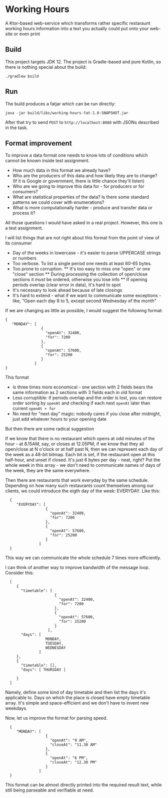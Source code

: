 # Working Hours

A Ktor-based web-service which transforms rather specific restaraunt working hours information into 
a text you actually could put onto your web-site or even print

## Build

This project targets JDK 12.
The project is Gradle-based and pure Kotlin, so there is nothing special about the build: 

    ./gradlew build

## Run

The build produces a fatjar which can be run directly:

    java -jar build/libs/working-hours-fat-1.0-SNAPSHOT.jar  
    
    
After that try to send `POST` to `http://localhost:8080` with JSONs described in the task.

## Format improvement 

To improve a data format one needs to know lots of conditions which cannot be known inside test assignment. 

* How much data in this format we already have?
* Who are the producers of this data and how likely they are to change? (If it is Google or government, 
there is little chance they'll listen) 
* Who are we going to improve this data for - for producers or for consumers?
* What are statistical properties of the data? Is there some standard patterns we could cover with enumerations?
* What is more computationally harder - produce and transfer data or process it?

All those questions I would have asked in a real project. However, this one is a test assignment.

I will list things that are not right about this format from the point of view of its consumer

* Day of the weeks in lowercase - it's easier to parse UPPERCASE strings or numbers
* Too verbose. To list a single period one needs at least 60-65 bytes.
* Too prone to corruption.
** It's too easy to miss one "open" or one "close" section
** During processing the collection of open/close sections it _must_ be ordered, otherwise you lose info
** If opening periods overlap (clear error in data), it's hard to spot
* It's necessary to look ahead because of late closings
* It's hard to extend - what if we want to communicate some exceptions - like, 
"Open each day 8 to 5, except second Wednesday of the month"

If we are changing as little as possible, I would suggest the following format: 

    { 
       "MONDAY": [
                    {
                      "openAt": 32400,
                      "for": 7200
                    },
                    {
                      "openAt": 57600,
                      "for": 25200
                    }
                 ]
    }
    
This format

- Is three times more economical - one section with 2 fields bears the same information as 2 sections with 
3 fields each in old format
- Less corruptible: if periods overlap and the order is lost, you can restore order sorting by `openAt` and 
checking if each next `openAt` later than current `openAt + for`
- No need for "next day" magic: nobody cares if you close after midnight, just add whatever hours to 
your opening date

But then there are some radical suggestion

If we know that there is no restaurant which opens at odd minutes of the hour - at 8.15AM, say, or closes 
at 12.05PM, if we know that they all open/close at N o'clock or at half past N, then we can represent each 
day of the week as a 48-bit bitmap. Each bit is set, if the restaurant open at this half-hour, and unset if 
closed. It's just 6 bytes per day - neat, right? Put the whole week in this array - we don't need to 
communicate names of days of the week, they are the same everywhere. 

Then there are restaurants that work everyday by the same schedule. Depending on how many such restaurants count
themselves among our clients, we could introduce the eigth day of the week: EVERYDAY. Like this:

      { 
         "EVERYDAY": [
                      {
                        "openAt": 32400,
                        "for": 7200
                      },
                      {
                        "openAt": 57600,
                        "for": 25200
                      }
                   ]
      }

This way we can communicate the whole schedule 7 times more efficiently.

I can think of another way to improve bandwidth of the message loop. Consider this:  

      [ 
         {
           "timetable": [
                          {
                            "openAt": 32400,
                            "for": 7200
                          },
                          {
                            "openAt": 57600,
                            "for": 25200
                          }
                       ],
           "days": [
                      MONDAY,
                      TUESDAY,
                      WEDNESDAY
                   ]
         },
         {
           "timetable": [],
           "days": [ THURSDAY ] 
                          
         }
      ]

Namely, define some kind of day timetable and then list the days it's applicable to. Days on which the place is
closed have empty timetable array. It's simple and space-efficient and we don't have to invent new weekdays.


Now, let us improve the format for parsing speed.

      { 
         "MONDAY": [
                      {
                        "openAt": "9 AM",
                        "closeAt": "11.30 AM"
                      },
                      {
                        "openAt": "6 PM",
                        "closeAt": "12.30 PM"
                      }
                   ]
      }

This format can be almost directly printed into the required result text, while still being parseable and 
verifiable at need.